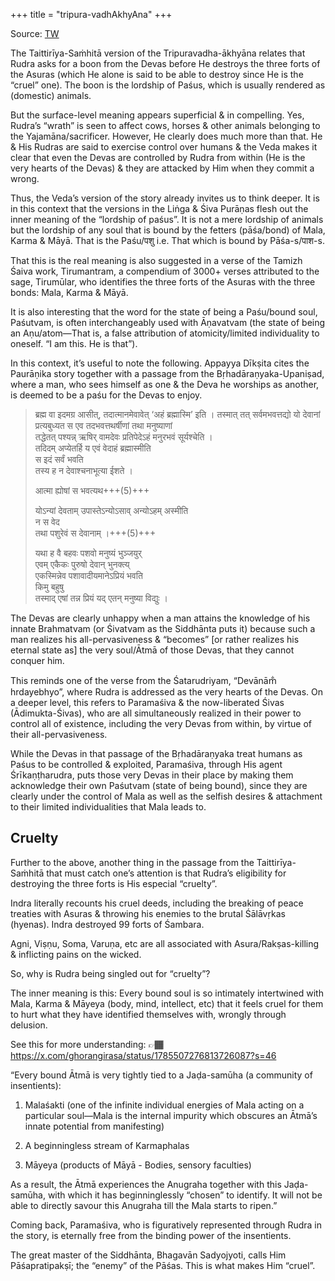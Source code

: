 +++
title = "tripura-vadhAkhyAna"
+++

Source: [TW](https://twitter.com/GhorAngirasa/status/1787677846519111692)


The Taittirīya-Saṁhitā version of the Tripuravadha-ākhyāna relates that Rudra asks for a boon from the Devas before He destroys the three forts of the Asuras (which He alone is said to be able to destroy since He is the “cruel” one). The boon is the lordship of Paśus, which is usually rendered as (domestic) animals.

But the surface-level meaning appears superficial & in compelling. Yes, Rudra’s “wrath” is seen to affect cows, horses & other animals belonging to the Yajamāna/sacrificer. However, He clearly does much more than that. He & His Rudras are said to exercise control over humans & the Veda makes it clear that even the Devas are controlled by Rudra from within (He is the very hearts of the Devas) & they are attacked by Him when they commit a wrong. 

Thus, the Veda’s version of the story already invites us to think deeper. It is in this context that the versions in the Liṅga & Śiva Purāṇas flesh out the inner meaning of the “lordship of paśus”. It is not a mere lordship of animals but the lordship of any soul that is bound by the fetters (pāśa/bond) of Mala, Karma & Māyā. That is the Paśu/पशु i.e. That which is bound by Pāśa-s/पाश-s.

That this is the real meaning is also suggested in a verse of the Tamizh Śaiva work, Tirumantram, a compendium of 3000+ verses attributed to the sage, Tirumūlar, who identifies the three forts of the Asuras with the three bonds: Mala, Karma & Māyā.

It is also interesting that the word for the state of being a Paśu/bound soul, Paśutvam, is often interchangeably used with Āṇavatvam (the state of being an Aṇu/atom—That is, a false attribution of atomicity/limited individuality to oneself. “I am this. He is that”).

In this context, it’s useful to note the following. Appayya Dīkṣita cites the Paurāṇika story together with a passage from the Bṛhadāraṇyaka-Upaniṣad, where a man, who sees himself as one & the Deva he worships as another, is deemed to be a paśu for the Devas to enjoy. 

> ब्रह्म वा इदमग्र आसीत्, तदात्मानमेवावेत् ‘अहं ब्रह्मास्मि’ इति । तस्मात् तत् सर्वमभवत्तद्यो यो देवानां प्रत्यबुध्यत स एव तदभवत्तथर्षीणां तथा मनुष्याणां  
> तद्धेतत् पश्यन्न् ऋषिर् वामदेवः प्रतिपेदेऽहं मनुरभवं सूर्यश्चेति ।  
> तदिदम् अप्येतर्हि य एवं वेदाहं ब्रह्मास्मीति  
> स इदं सर्वं भवति  
> तस्य ह न देवाश्चनाभूत्या ईशते ।   
> 
> आत्मा ह्योषां स भवत्यथ+++(5)+++  
> 
> योऽन्यां  देवताम् उपास्तेऽन्योऽसाव् अन्योऽहम् अस्मीति  
> न स वेद  
> तथा पशुरेवं स देवानाम् ।+++(5)+++ 
> 
> यथा ह वै बहवः पशवो मनुष्यं भुञ्जयुर्  
> एवम् एकैकः पुरुषो देवान् भुनक्त्य्  
> एकस्मिन्नेव पशावादीयमानेऽप्रियं भवति  
> किमु बहुषु  
> तस्माद् एषां तन्न प्रियं यद् एतन् मनुष्या विद्युः ।

The Devas are clearly unhappy when a man attains the knowledge of his innate Brahmatvam (or Śivatvam as the Siddhānta puts it) because such a man realizes his all-pervasiveness & “becomes” [or rather realizes his eternal state as] the very soul/Ātmā of those Devas, that they cannot conquer him. 

This reminds one of the verse from the Śatarudriyam, “Devānām̐ hrdayebhyo”, where Rudra is addressed as the very hearts of the Devas. On a deeper level, this refers to Paramaśiva & the now-liberated Śivas (Ādimukta-Śivas), who are all simultaneously realized in their power to control all of existence, including the very Devas from within, by virtue of their all-pervasiveness. 

While the Devas in that passage of the Bṛhadāraṇyaka treat humans as Paśus to be controlled & exploited, Paramaśiva, through His agent Śrīkaṇṭharudra, puts those very Devas in their place by making them acknowledge their own Paśutvam (state of being bound), since they are clearly under the control of Mala as well as the selfish desires & attachment to their limited individualities that Mala leads to. 

## Cruelty
Further to the above, another thing in the passage from the Taittirīya-Saṁhitā that must catch one’s attention is that Rudra’s eligibility for destroying the three forts is His especial “cruelty”. 

Indra literally recounts his cruel deeds, including the breaking of peace treaties with Asuras & throwing his enemies to the brutal Śālāvṛkas (hyenas). Indra destroyed 99 forts of Śambara.

Agni, Viṣṇu, Soma, Varuṇa, etc are all associated with Asura/Rakṣas-killing & inflicting pains on the wicked. 

So, why is Rudra being singled out for “cruelty”? 

The inner meaning is this: Every bound soul is so intimately intertwined with Mala, Karma & Māyeya (body, mind, intellect, etc) that it feels cruel for them to hurt what they have identified themselves with, wrongly through delusion. 

See this for more understanding: 👉🏾https://x.com/ghorangirasa/status/1785507276813726087?s=46

“Every bound Ātmā is very tightly tied to a Jaḍa-samūha (a community of insentients): 

1. Malaśakti (one of the infinite individual energies of Mala acting on a particular soul—Mala is the internal impurity which obscures an Ātmā’s innate potential from manifesting)

2. A beginningless stream of Karmaphalas

3. Māyeya (products of Māyā - Bodies, sensory faculties)

As a result, the Ātmā experiences the Anugraha together with this Jaḍa-samūha, with which it has beginninglessly “chosen” to identify. It will not be able to directly savour this Anugraha till the Mala starts to ripen.”

Coming back, Paramaśiva, who is figuratively represented through Rudra in the story, is eternally free from the binding power of the insentients. 

The great master of the Siddhānta, Bhagavān Sadyojyoti, calls Him Pāśapratipakṣī; the “enemy” of the Pāśas. This is what makes Him “cruel”.